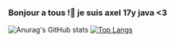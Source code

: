 ### Bonjour a tous !👋 je suis axel 17y java <3

![Anurag's GitHub stats](https://github-readme-stats.vercel.app/api?username=AX3L25&show_icons=true&theme=synthwave)
[![Top Langs](https://github-readme-stats.vercel.app/api/top-langs/?username=AX3L25&langs_count=8)](https://github.com/anuraghazra/github-readme-stats)



